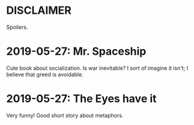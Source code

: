 # DISCLAIMER
Spoilers.

# 2019-05-27: Mr. Spaceship
Cute book about socialization. Is war inevitable? I sort of imagine it isn't; I believe that greed is avoidable.

# 2019-05-27: The Eyes have it
Very funny! Good short story about metaphors.
